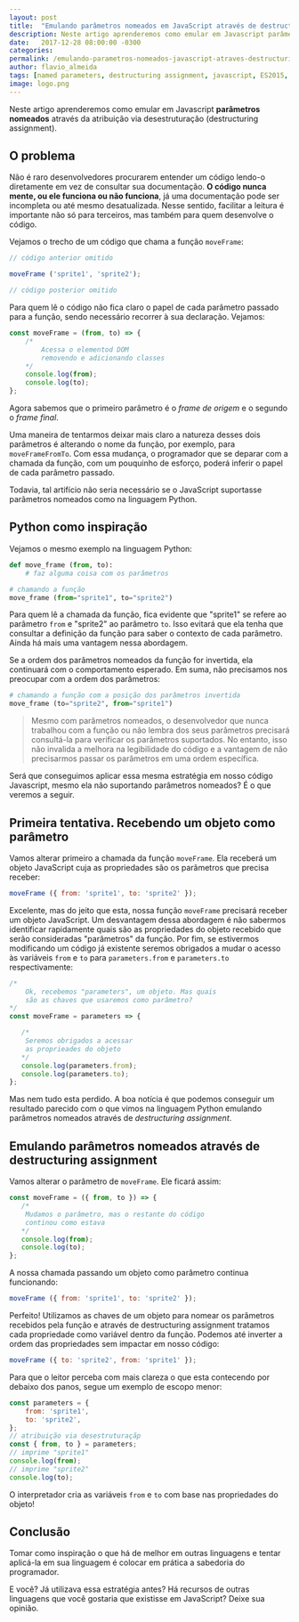 ```yaml
---
layout: post
title:  "Emulando parâmetros nomeados em JavaScript através de destructuring assignment"
description: Neste artigo aprenderemos como emular em Javascript parâmetros nomeados através da atribuição via desestruturação (destructuring assignment). 
date:   2017-12-28 08:00:00 -0300
categories:
permalink: /emulando-parametros-nomeados-javascript-atraves-destructuring-assignment/
author: flavio_almeida
tags: [named parameters, destructuring assignment, javascript, ES2015, ES6]
image: logo.png
---
```


Neste artigo aprenderemos como emular em Javascript **parâmetros nomeados** através da atribuição via desestruturação (destructuring assignment). 

## O problema

Não é raro desenvolvedores procurarem entender um código lendo-o diretamente em vez de consultar sua documentação. **O código nunca mente, ou ele funciona ou não funciona**, já uma documentação pode ser incompleta ou até mesmo desatualizada. Nesse sentido, facilitar a leitura é importante não só para terceiros, mas também para quem desenvolve o código.

Vejamos o trecho de um código que chama a função `moveFrame`:

```javascript
// código anterior omitido 

moveFrame ('sprite1', 'sprite2');

// código posterior omitido 
```

Para quem lê o código não fica claro o papel de cada parâmetro passado para a função, sendo necessário recorrer à sua declaração. Vejamos:

```javascript 
const moveFrame = (from, to) => {
    /*
        Acessa o elementod DOM
        removendo e adicionando classes
    */
    console.log(from);
    console.log(to);
};
```

Agora sabemos que o primeiro parâmetro é o *frame de origem* e o segundo o *frame final*. 

Uma maneira de tentarmos deixar mais claro a natureza desses dois parâmetros é alterando o nome da função, por exemplo, para `moveFrameFromTo`. Com essa mudança, o programador que se deparar com a chamada da função, com um pouquinho de esforço, poderá inferir o papel de cada parâmetro passado. 

Todavia, tal artifício não seria necessário se o JavaScript suportasse parâmetros nomeados como na linguagem Python. 

## Python como inspiração

Vejamos o mesmo exemplo na linguagem Python:

```python
def move_frame (from, to):
    # faz alguma coisa com os parâmetros
```

```python
# chamando a função
move_frame (from="sprite1", to="sprite2")
```

Para quem lê a chamada da função, fica evidente que "sprite1" se refere ao parâmetro `from` e "sprite2" ao parâmetro `to`. Isso evitará que ela tenha que consultar a definição da função para saber o contexto de cada parâmetro. Ainda há mais uma vantagem nessa abordagem.

Se a ordem dos parâmetros nomeados da função for invertida, ela continuará com o comportamento esperado. Em suma, não precisamos nos preocupar com a ordem dos parâmetros:

```python
# chamando a função com a posição dos parâmetros invertida
move_frame (to="sprite2", from="sprite1")
```

>Mesmo com parâmetros nomeados, o desenvolvedor que nunca trabalhou com a função ou não lembra dos seus parâmetros precisará consultá-la para verificar os parâmetros suportados. No entanto, isso não invalida a melhora na legibilidade do código e a vantagem de não precisarmos passar os parâmetros em uma ordem específica.

Será que conseguimos aplicar essa mesma estratégia em nosso código Javascript, mesmo ela não suportando parâmetros nomeados? É o que veremos a seguir. 

## Primeira tentativa. Recebendo um objeto como parâmetro

Vamos alterar primeiro a chamada da função `moveFrame`. Ela receberá um objeto JavaScript cuja as propriedades são os parâmetros que precisa receber:

```javascript
moveFrame ({ from: 'sprite1', to: 'sprite2' });
```

Excelente, mas do jeito que esta, nossa função `moveFrame` precisará receber um objeto JavaScript. Um desvantagem dessa abordagem é não sabermos identificar rapidamente quais são as propriedades do objeto recebido que serão consideradas "parâmetros" da função. Por fim, se estivermos modificando um código já existente seremos obrigados a mudar o acesso às variáveis `from` e `to` para `parameters.from` e `parameters.to` respectivamente:

```javascript
/*
    Ok, recebemos "parameters", um objeto. Mas quais 
    são as chaves que usaremos como parâmetro?
*/
const moveFrame = parameters => {

   /* 
    Seremos obrigados a acessar 
    as proprieades do objeto
   */
   console.log(parameters.from);
   console.log(parameters.to);
};
```

Mas nem tudo esta perdido. A boa notícia é que podemos conseguir um resultado parecido com o que vimos na linguagem Python emulando parâmetros nomeados através de *destructuring assignment*.

## Emulando parâmetros nomeados através de destructuring assignment

Vamos alterar o parâmetro de `moveFrame`. Ele ficará assim:

```javascript
const moveFrame = ({ from, to }) => {
   /*
    Mudamos o parâmetro, mas o restante do código 
    continou como estava
   */
   console.log(from);
   console.log(to);
};
```

A nossa chamada passando um objeto como parâmetro continua funcionando:

```javascript
moveFrame ({ from: 'sprite1', to: 'sprite2' });
```

Perfeito! Utilizamos as chaves de um objeto para nomear os parâmetros recebidos pela função e através de destructuring assignment tratamos cada propriedade como variável dentro da função. Podemos até inverter a ordem das propriedades sem impactar em nosso código:

```javascript
moveFrame ({ to: 'sprite2', from: 'sprite1' });
```

Para que o leitor perceba com mais clareza o que esta contecendo por debaixo dos panos, segue um exemplo de escopo menor:

```javascript
const parameters = {
    from: 'sprite1',
    to: 'sprite2', 
};
// atribuição via desestruturaçãp
const { from, to } = parameters;
// imprime "sprite1"
console.log(from);
// imprime "sprite2"
console.log(to);
```
O interpretador cria as variáveis `from` e `to` com base nas propriedades do objeto!

## Conclusão

Tomar como inspiração o que há de melhor em outras linguagens e tentar aplicá-la em sua linguagem é colocar em prática a sabedoria do programador. 

E você? Já utilizava essa estratégia antes? Há recursos de outras linguagens que você gostaria que existisse em JavaScript? Deixe sua opinião.